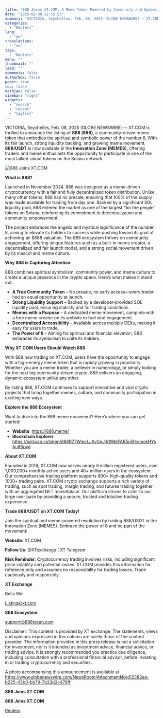 ```yaml
---
title: "888 Joins XT.COM: A Meme Token Powered by Community and Symbolism"
date: "2025-02-08 22:55:53"
summary: "VICTORIA, Seychelles, Feb. 08, 2025 (GLOBE NEWSWIRE) — XT.COM is thrilled to announce the listing of 888 (888), a community-driven meme token that embodies the spiritual and symbolic power of the number 8. With its fair launch, strong liquidity backing, and growing meme movement, 888/USDT is now available in the..."
categories:
  - "Reuters"
lang:
  - "en"
translations:
  - "en"
tags:
  - "Reuters"
menu: ""
thumbnail: ""
lead: ""
comments: false
authorbox: false
pager: true
toc: false
mathjax: false
sidebar: "right"
widgets:
  - "search"
  - "recent"
  - "taglist"
---
```


VICTORIA, Seychelles, Feb. 08, 2025 (GLOBE NEWSWIRE) — XT.COM is thrilled to announce the listing of **888 (888)**, a community-driven meme token that embodies the spiritual and symbolic power of the number 8. With its fair launch, strong liquidity backing, and growing meme movement, **888/USDT** is now available in the **Innovation Zone (MEMES)**, offering traders and meme enthusiasts the opportunity to participate in one of the most talked-about tokens on the Solana network.

![888 Joins XT.COM](https://s3.tradingview.com/news/image/tag:reuters.com,2025-02-08:newsml_GNX7RW7Mh-7ea778f7deedaac4a960047a634aea7f-resized.jpeg)

**What is 888?**

Launched in November 2024, 888 was designed as a meme-driven cryptocurrency with a fair and fully decentralized token distribution. Unlike many other tokens, 888 had no presale, ensuring that 100% of the supply was made available for trading from day one. Backed by a significant SOL liquidity pool, 888 entered the market as one of the largest “for the people” tokens on Solana, reinforcing its commitment to decentralization and community empowerment.

The project embraces the angelic and mystical significance of the number 8, aiming to elevate its holders to success while pushing toward its goal of achieving an $888 valuation. The 888 ecosystem thrives on community engagement, offering unique features such as a built-in meme creator, a decentralized and fair launch model, and a strong social movement driven by its mascot and meme culture.

**Why 888 is Capturing Attention**

888 combines spiritual symbolism, community power, and meme culture to create a unique presence in the crypto space. Here’s what makes it stand out:

* **A True Community Token** – No presale, no early access—every trader had an equal opportunity at launch.
* **Strong Liquidity Support** – Backed by a developer-provided SOL liquidity pool, ensuring stability and fair trading conditions.
* **Memes with a Purpose** – A dedicated meme movement, complete with a free meme creator on its website to fuel viral engagement.
* **Decentralized Accessibility** – Available across multiple DEXs, making it easy for users to trade.
* **The Power of 8** – Aiming for spiritual and financial elevation, 888 embraces its symbolism to unite its holders.

**Why XT.COM Users Should Watch 888**

With 888 now trading on XT.COM, users have the opportunity to engage with a high-energy meme token that is rapidly growing in popularity. Whether you are a meme trader, a believer in numerology, or simply looking for the next big community-driven crypto, 888 delivers an engaging, dynamic ecosystem unlike any other.

By listing 888, XT.COM continues to support innovative and viral crypto projects that bring together memes, culture, and community participation in exciting new ways.

**Explore the 888 Ecosystem**

Want to dive into the 888 meme movement? Here’s where you can get started:

* **Website**: https://888.meme/
* **Blockchain Explorer**: https://solscan.io/token/888R77WmcLJKyGeJjk1WktFAB5u5fkvmokHYsAu6Spyd

**About XT.COM**

Founded in 2018, XT.COM now serves nearly 8 million registered users, over 1,000,000+ monthly active users and 40+ million users in the ecosystem. Our comprehensive trading platform supports 800+ high-quality tokens and 1000+ trading pairs. XT.COM crypto exchange supports a rich variety of trading, such as spot trading, margin trading, and futures trading together with an aggregated NFT marketplace. Our platform strives to cater to our large user base by providing a secure, trusted and intuitive trading experience.

**Trade 888/USDT on XT.COM Today!**

Join the spiritual and meme-powered revolution by trading 888/USDT in the Innovation Zone (MEMES). Embrace the power of 8 and be part of the movement!

**Website**: XT.COM

**Follow Us**: @XTexchange | XT Telegram

**Risk Reminder**: Cryptocurrency trading involves risks, including significant price volatility and potential losses. XT.COM provides this information for reference only and assumes no responsibility for trading losses. Trade cautiously and responsibly.

**XT Exchange**

Bella Wei

Listing@xt.com

**888 Ecosystem**

support@888token.com

Disclaimer: This content is provided by XT exchange. The statements, views and opinions expressed in this column are solely those of the content provider. The information provided in this press release is not a solicitation for investment, nor is it intended as investment advice, financial advice, or trading advice. It is strongly recommended you practice due diligence, including consultation with a professional financial advisor, before investing in or trading cryptocurrency and securities.

A photo accompanying this announcement is available at https://www.globenewswire.com/NewsRoom/AttachmentNg/d12382ee-b225-43b0-bb79-7b23d2c479ff

**888 Joins XT.COM**

**888 Joins XT.COM**

[Reuters](https://www.tradingview.com/news/reuters.com,2025-02-08:newsml_GNX7RW7Mh:0-888-joins-xt-com-a-meme-token-powered-by-community-and-symbolism/)

